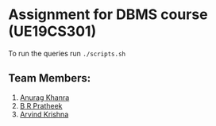 # Assignment for DBMS course (UE19CS301)

To run the queries run `./scripts.sh`

## Team Members:
1. [Anurag Khanra](https://github.com/anuragisfree)
2. [B R Pratheek](https://github.com/pratheek3010)
3. [Arvind Krishna](https://github.com/ArvindAroo)
